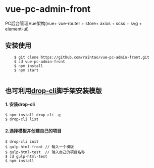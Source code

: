# vue-pc-admin-front
PC后台管理Vue架构(vue+ vue-router + store+ axios + scss + svg + element-ui)

## 安装使用

``` 
    $ git clone https://github.com/raintao/vue-pc-admin-front.git
    $ cd vue-pc-admin-front
    $ npm install
    $ npm start
    
``` 


## 也可利用[drop-cli](https://github.com/raintao/drop-cli.git)脚手架安装模版

#### 1. 安装drop-cli

```
$ npm install drop-cli -g
$ drop-cli list

```

#### 2.选择模板并创建自己的项目

```
$ drop-cli init
$ gulp-html-front // 输入一个模版
$ gulp-html-test  // 输入自己的项目名称
$ cd gulp-html-test
$ npm install

```
